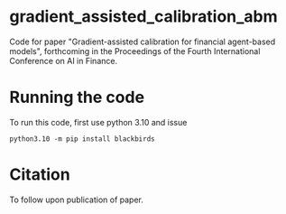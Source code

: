 # gradient_assisted_calibration_abm
Code for paper "Gradient-assisted calibration for financial agent-based models", 
forthcoming in the Proceedings of the Fourth International Conference on AI in Finance.

# Running the code

To run this code, first use python 3.10 and issue
```
python3.10 -m pip install blackbirds
```

# Citation
To follow upon publication of paper.
